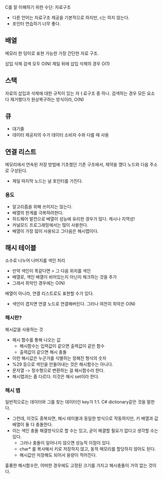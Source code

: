 C를 잘 이해하기 위한 수단: 자료구조
- 다른 언어는 자료구조 제공을 기본적으로 하지만, c는 하지 않는다. 
- 포인터 연습하기 너무 좋다. 
## 배열
메모리 한 덩이로 표현 가능한 가장 간단한 자료 구조.

삽입 삭제 검색 모두 O(N)
제일 뒤에 삽입 삭제의 경우 O(1)

## 스택
자료의 삽입과 삭제에 대한 규칙이 있는 자ㅓ료구조 중 하나. 
검색하는 경우 모든 요소 다 제거했다가 원상복구하는 방식이라, O(N)

## 큐
- 대기줄
- 데이터 제공자의 수가 데이터 소비자 수와 다를 때 사용

## 연결 리스트
메모리에서 연속된 저장 방법에 기초했던 기존 구조에서, 제약을 깼다 
노드와 다음 주소로 구성된다. 
- 제일 마지막 노드는 널 포인터를 가진다. 

### 용도
- 알고리즘을 위해 쓰이지는 않는다. 
- 배열의 한계를 극복하려한다.
- 하드웨어 발전으로 배열이 성능에 유리한 경우가 많다. 캐시나 지역성!
- 커널모드 프로그래밍에서는 많이 사용한다. 
- 배열이 가장 많이 사용되고 그다음은 해시맵이다.

## 해시 테이블
소수로 나누어 나머지를 색인 처리
- 만약 색인이 똑같다면 > 그 다음 위치를 색인
- 배열로, 색인 배열이 비어있는지 아닌지 체크하는 것을 추가
- 그래서 최악인 경우에는 O(N)

배열이 아니라, 연결 리스트로도 표현할 수가 있다. 
- 색인이 겹치면 연결 노드로 연결해버린다. 그러나 여전히 최악은 O(N)

### 해시란? 
해시값을 사용하는 것
- 해시 함수를 통해 나오는 값
  - 해시함수는 입력값이 같으면 출력값이 같은 함수
  - 출력값이 같으면 해시 충돌
- 이런 해시값은 누군가를 식별하는 정해진 형식의 숫자
- %29 등으로 색인을 만들어내는 것은 해시함수는 아니다. 
- 문자열 -> 정수형으로 변환하는 걸 해시함수라 한다. 
- 해시맵과는 좀 다르다. 이것은 해시 set이라 한다.

### 해시 맵
일반적으로는 데이터와 그를 찾는 데이터인 key가 1:1. C# dictionary같은 것을 말한다. 
- 그런데, 이것도 중복되면, 해시 테이블과 동일한 방식으로 작동하지만, 키 배열과 값 배열이 둘 다 충돌한다. 
- 이는 색인 충돌 해결방식으로 할 수는 있고, 굳이 해결할 필요가 없다고 생각할 수는 있다.
  - 그러나 충돌이 일어나지 않으면 성능적 이점이 있다. 
  - char* 를 복사해서 키로 저장하지 않고, 동적 메모리를 할당하지 않아도 된다.
  - 해시값만 저장해도 되어서 용량이 적어진다. 

훌륭한 해시함수란, 어떠한 경우에도 고정된 크기를 가지고 해시충돌이 거의 없는 것이다.

